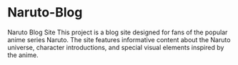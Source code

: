 # Naruto-Blog
Naruto Blog Site This project is a blog site designed for fans of the popular anime series Naruto. The site features informative content about the Naruto universe, character introductions, and special visual elements inspired by the anime.
